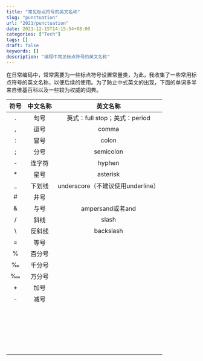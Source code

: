 ```yaml
---
title: "常见标点符号的英文名称"
slug: "punctuation"
url: "2021/punctuation"
date: 2021-12-15T14:15:54+08:00
categories: ["Tech"]
tags: []
draft: false
keywords: []
description: "编程中常见标点符号的英文名称"
---
```


在日常编码中，常常需要为一些标点符号设置常量类，为此，我收集了一些常用标点符号的英文名称，以便后续的使用。为了防止中式英文的出现，下面的单词多半来自维基百科以及一些较为权威的词典。



| 符号 | 中文名称 |             英文名称              |
| :--: | :------: | :-------------------------------: |
|  .   |   句号   |   英式：full stop；美式：period   |
|  ,   |   逗号   |               comma               |
|  :   |   冒号   |               colon               |
|  ;   |   分号   |             semicolon             |
|  -   |  连字符  |              hyphen               |
|  *   |   星号   |             asterisk              |
|  _   |  下划线  | underscore（不建议使用underline） |
|  #   |   井号   |                                   |
|  &   |   与号   |         ampersand或者and          |
|  /   |   斜线   |               slash               |
|  \   |  反斜线  |             backslash             |
|  =   |   等号   |                                   |
|  %   |  百分号  |                                   |
|  ‰   |  千分号  |                                   |
|  ‱   |  万分号  |                                   |
|  +   |   加号   |                                   |
|  -   |   减号   |                                   |
|      |          |                                   |
|      |          |                                   |
|      |          |                                   |
|      |          |                                   |
|      |          |                                   |
|      |          |                                   |
|      |          |                                   |
|      |          |                                   |
|      |          |                                   |
|      |          |                                   |
|      |          |                                   |
|      |          |                                   |
|      |          |                                   |
|      |          |                                   |
|      |          |                                   |
|      |          |                                   |
|      |          |                                   |
|      |          |                                   |
|      |          |                                   |
|      |          |                                   |
|      |          |                                   |
|      |          |                                   |

